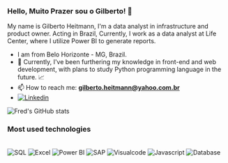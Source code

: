 ### Hello, Muito Prazer sou o Gilberto! 👋
My name is Gilberto Heitmann, I'm a data analyst in infrastructure and product owner. Acting in Brazil, Currently, I work as a data analyst at Life Center, where I utilize Power BI to generate reports. 
- I am from Belo  Horizonte - MG, Brazil.
- 🌱 Currently, I've been furthering my knowledge in front-end and web development, with plans to study Python programming language in the future. 📈
- 📫 How to reach me: **gilberto.heitmann@yahoo.com.br**
- [![Linkedin](https://img.shields.io/badge/LinkedIn-0077B5?style=for-the-badge&logo=linkedin&logoColor=white)](https://www.linkedin.com/in/gilbertoheitman/)

![Fred's GitHub stats](https://github-readme-stats.vercel.app/api?username=GilbertoHeitmann&show_icons=true&theme=merko)

### Most used technologies
<div style="display: inline_block"><br/>
  <img align="center" alt="SQL" src="https://img.shields.io/badge/Microsoft_SQL_Server-CC2927?style=for-the-badge&logo=microsoft-sql-server&logoColor=white"/>
  <img align="center" alt="Excel" src="https://img.shields.io/badge/Microsoft_Excel-217346?style=for-the-badge&logo=microsoft-excel&logoColor=white"/>
  <img align="center" alt="Power BI" src="https://img.shields.io/badge/PowerBI-3776AB?style=for-the-badge&logo=powerBI&logoColor=white"/>
  <img align="center" alt="SAP" src="https://img.shields.io/badge/Sap-FF3621?style=for-the-badge&logo=SAP&logoColor=white"/>
  <img align="center" alt="Visualcode" src="https://img.shields.io/badge/Visualcode-FF3621?style=for-the-badge&logo=visualcode&logoColor=white"/>
  <img align="center" alt="Javascript" src="https://img.shields.io/badge/Javascript-FF3621?style=for-the-badge&logo=javascript&logoColor=white"/>
   <img align="center" alt="Database" src="https://img.shields.io/badge/Database-FF3621?style=for-the-badge&logo=databaset&logoColor=white"/>
</div>


